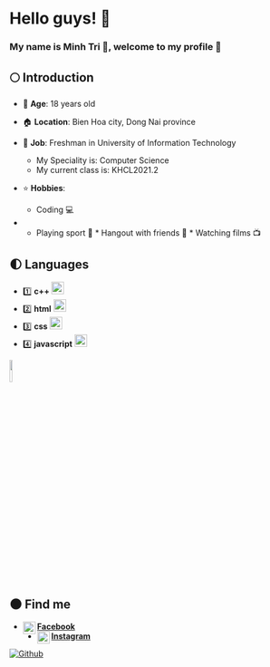 # Hello guys! :sunflower:  
### My name is **Minh Tri** :boy:, welcome to my profile 👋
## :full_moon: Introduction
* :birthday: **Age**: 18 years old
* :house:  **Location**: Bien Hoa city, Dong Nai province
* :handbag: **Job**: Freshman in University of Information Technology

    * My Speciality is: Computer Science
    * My current class is: KHCL2021.2
* :star: **Hobbies**:
    * Coding :computer:
*    * Playing sport :basketball:
    * Hangout with friends :two_men_holding_hands:
    * Watching films :tv:      
## :first_quarter_moon: **Languages**
* :one: **c++**  <img text-align="center" width="22px" src="https://cdn.jsdelivr.net/npm/simple-icons@v3/icons/cplusplus.svg" />
* :two: **html**  <img text-align="center" width="22px" src="https://cdn.jsdelivr.net/npm/simple-icons@v3/icons/html5.svg" />
* :three: **css**  <img text-align="center" width="22px" src="https://cdn.jsdelivr.net/npm/simple-icons@v3/icons/css3.svg" />
* :four: **javascript** <img text-align="center" width="22px" src="https://cdn.jsdelivr.net/npm/simple-icons@v3/icons/javascript.svg" />
<img width="10%" src="https://www.vectorlogo.zone/logos/java/java-ar21.svg">

## :new_moon: **Find me**
* <img align="left"  width="22px" src="https://cdn.jsdelivr.net/npm/simple-icons@v3/icons/facebook.svg" />**[Facebook](https://www.facebook.com/profile.php?id=100006472204856)**
* <img align="left" width="22px" src="https://cdn.jsdelivr.net/npm/simple-icons@v3/icons/instagram.svg" />**[Instagram](https://www.instagram.com/minnhtrii/)**

[![Github](https://img.shields.io/badge/-Github-000?style=flat&logo=Github&logoColor=white)](https://github.com/FernandoRoldan93)




 



<!--
**Minhtri0817/Minhtri0817** is a ✨ _special_ ✨ repository because its `README.md` (this file) appears on your GitHub profile.

Here are some ideas to get you started:

- 🔭 I’m currently working on ...
- 🌱 I’m currently learning ...
- 👯 I’m looking to collaborate on ...
- 🤔 I’m looking for help with ...
- 💬 Ask me about ...
- 📫 How to reach me: ...
- 😄 Pronouns: ...
- ⚡ Fun fact: ...
-->
